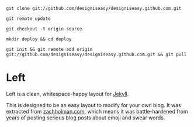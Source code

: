 `git clone git://github.com/designiseasy/designiseasy.github.com.git`

`git remote update`

`git checkout -t origin source`

`mkdir deploy && cd deploy`

`git init && git remote add origin git://github.com/designiseasy/designiseasy.github.com.git && git pull`

# Left

Left is a clean, whitespace-happy layout for [Jekyll](https://github.com/mojombo/jekyll).

This is designed to be an easy layout to modify for your own blog. It was
extracted from [zachholman.com](http://zachholman.com/), which means it was
battle-hardened from years of posting serious blog posts about emoji and swear
words.

